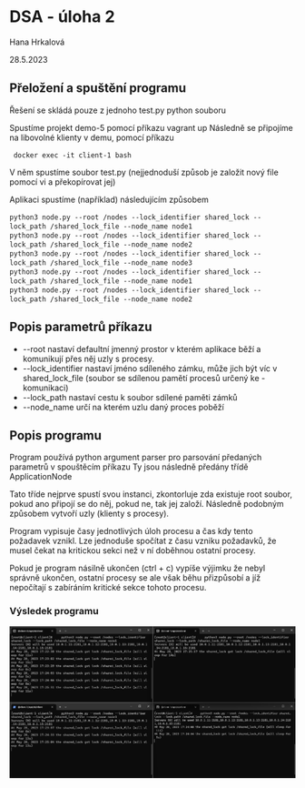 # DSA - úloha 2
Hana Hrkalová

28.5.2023

## Přeložení a spuštění programu
Řešení se skládá pouze z jednoho test.py python souboru

Spustíme projekt demo-5 pomocí příkazu vagrant up
Následně se připojíme na libovolné klienty v demu, pomocí příkazu

     docker exec -it client-1 bash

V něm spustíme soubor test.py (nejjednoduší způsob je založit nový file pomocí vi a překopírovat jej)

Aplikaci spustíme (například) následujícím způsobem

    python3 node.py --root /nodes --lock_identifier shared_lock --lock_path /shared_lock_file --node_name node1
    python3 node.py --root /nodes --lock_identifier shared_lock --lock_path /shared_lock_file --node_name node2
    python3 node.py --root /nodes --lock_identifier shared_lock --lock_path /shared_lock_file --node_name node3
    python3 node.py --root /nodes --lock_identifier shared_lock --lock_path /shared_lock_file --node_name node1
    python3 node.py --root /nodes --lock_identifier shared_lock --lock_path /shared_lock_file --node_name node2





## Popis parametrů příkazu

- --root nastaví defaultní jmenný prostor v kterém aplikace běží a komunikují přes něj uzly s procesy.
- --lock_identifier nastaví jméno sdíleného zámku, může jich být víc v shared_lock_file (soubor se sdílenou pamětí procesů určený ke - komunikaci)
- --lock_path nastaví cestu k soubor sdílené paměti zámků
- --node_name určí na kterém uzlu daný proces poběží


## Popis programu
Program používá python argument parser pro parsování předaných parametrů v spouštěcím příkazu
Ty jsou následně předány třídě ApplicationNode

Tato tříde nejprve spustí svou instanci, zkontorluje zda existuje root soubor, pokud ano připojí se do něj, pokud ne, tak jej založí.
Následně podobným způsobem vytvoří uzly (klienty s procesy).

Program vypisuje časy jednotlivých úloh procesu a čas kdy tento požadavek vznikl. Lze jednoduše spočítat z času vzniku požadavků, že musel čekat na kritickou sekci než v ní doběhnou ostatní procesy. 


Pokud je program násilně ukončen (ctrl + c) vypíše výjimku že nebyl správně ukončen, ostatní procesy se ale však běhu přizpůsobí a jíž nepočítají s zabíráním kritické sekce tohoto procesu.

### Výsledek programu
![Show output](./dsa.png)
